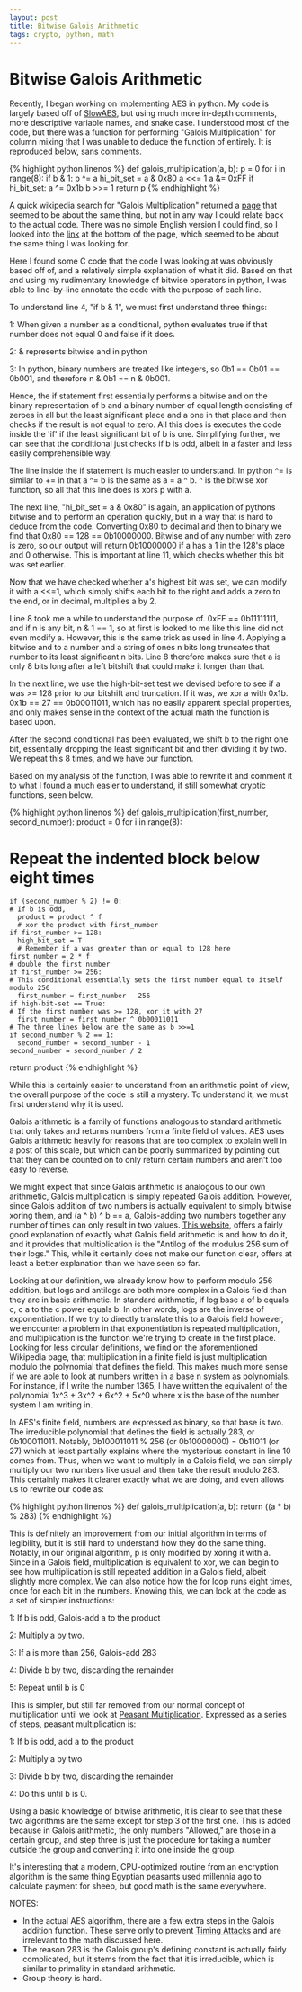 ```yaml
---
layout: post
title: Bitwise Galois Arithmetic
tags: crypto, python, math
---
```


Bitwise Galois Arithmetic
=========================

Recently, I began working on implementing AES in python.  My code is largely based off of [SlowAES](https://code.google.com/p/slowaes/), but using much more in-depth comments, more descriptive variable names, and snake case.  I understood most of the code, but there was a function for performing "Galois Multiplication" for column mixing that I was unable to deduce the function of entirely.  It is reproduced below, sans comments.


{% highlight python linenos %}
def galois_multiplication(a, b):
  p = 0
  for i in range(8):
    if b & 1:
      p ^= a
    hi_bit_set = a & 0x80
    a <<= 1
    a &= 0xFF
    if hi_bit_set:
      a ^= 0x1b
    b >>= 1
  return p
{% endhighlight %}


A quick wikipedia search for "Galois Multiplication" returned a [page](https://en.wikipedia.org/wiki/Finite_field_arithmetic) that seemed to be about the same thing, but not in any way I could relate back to the actual code.  There was no simple English version I could find, so I looked into the [link](http://www.samiam.org/galois.html) at the bottom of the page, which seemed to be about the same thing I was looking for.

Here I found some C code that the code I was looking at was obviously based off of, and a relatively simple explanation of what it did.  Based on that and using my rudimentary knowledge of bitwise operators in python, I was able to line-by-line annotate the code with the purpose of each line.

To understand line 4, "if b & 1", we must first understand three things:

1:  When given a number as a conditional, python evaluates true if that number does not equal 0 and false if it does.

2:  & represents bitwise and in python

3:  In python, binary numbers are treated like integers, so 0b1 == 0b01 == 0b001, and therefore n & 0b1 == n & 0b001.

Hence, the if statement first essentially performs a bitwise and on the binary representation of b and a binary number of equal length consisting of zeroes in all but the least significant place and a one in that place and then checks if the result is not equal to zero.  All this does is executes the code inside the 'if' if the least significant bit of b is one.  Simplifying further, we can see that the conditional just checks if b is odd, albeit in a faster and less easily comprehensible way.

The line inside the if statement is much easier to understand.  In python ^= is similar to += in that a ^= b is the same as a = a ^ b.  ^ is the bitwise xor function, so all that this line does is xors p with a.

The next line, "hi_bit_set = a & 0x80" is again, an application of pythons bitwise and to perform an operation quickly, but in a way that is hard to deduce from the code.  Converting 0x80 to decimal and then to binary we find that 0x80 == 128 == 0b10000000.  Bitwise and of any number with zero is zero, so our output will return 0b10000000 if a has a 1 in the 128's place and 0 otherwise.  This is important at line 11, which checks whether this bit was set earlier.

Now that we have checked whether a's highest bit was set, we can modify it with a <<=1, which simply shifts each bit to the right and adds a zero to the end, or in decimal, multiplies a by 2.

Line 8 took me a while to understand the purpose of. 0xFF == 0b11111111, and if n is any bit, n & 1 == 1, so at first is looked to me like this line did not even modify a.  However, this is the same trick as used in line 4.  Applying a bitwise and to a number and a string of ones n bits long truncates that number to its least significant n bits.  Line 8 therefore makes sure that a is only 8 bits long after a left bitshift that could make it longer than that.

In the next line, we use the high-bit-set test we devised before to see if a was >= 128 prior to our bitshift and truncation.  If it was, we xor a with 0x1b. 0x1b == 27 == 0b00011011, which has no easily apparent special properties, and only makes sense in the context of the actual math the function is based upon.

After the second conditional has been evaluated, we shift b to the right one bit, essentially dropping the least significant bit and then dividing it by two.  We repeat this 8 times, and we have our function.

Based on my analysis of the function, I was able to rewrite it and comment it to what I found a much easier to understand, if still somewhat cryptic functions, seen below.

{% highlight python linenos %}
def galois_multiplication(first_number, second_number):
  product = 0
  for i in range(8):
  # Repeat the indented block below eight times
    if (second_number % 2) != 0:
    # If b is odd,
      product = product ^ f
      # xor the product with first_number
    if first_number >= 128:
      high_bit_set = T
      # Remember if a was greater than or equal to 128 here
    first_number = 2 * f
    # double the first number
    if first_number >= 256:
    # This conditional essentially sets the first number equal to itself modulo 256
      first_number = first_number - 256
    if high-bit-set == True:
    # If the first number was >= 128, xor it with 27
      first_number = first_number ^ 0b00011011
    # The three lines below are the same as b >>=1
    if second_number % 2 == 1:
      second_number = second_number - 1
    second_number = second_number / 2
  return product
{% endhighlight %}


While this is certainly easier to understand from an arithmetic point of view, the overall purpose of the code is still a mystery.  To understand it, we must first understand why it is used.

Galois arithmetic is a family of functions analogous to standard arithmetic that only takes and returns numbers from a finite field of values.  AES uses Galois arithmetic heavily for reasons that are too complex to explain well in a post of this scale, but which can be poorly summarized by pointing out that they can be counted on to only return certain numbers and aren't too easy to reverse.

We might expect that since Galois arithmetic is analogous to our own arithmetic, Galois multiplication is simply repeated Galois addition.  However, since Galois addition of two numbers is actually equivalent to simply bitwise xoring them, and (a ^ b) ^ b == a, Galois-adding two numbers together any number of times can only result in two values.  [This website](http://www.pclviewer.com/rs2/galois.html), offers a fairly good explanation of exactly what Galois field arithmetic is and how to do it, and it provides that multiplication is the "Antilog of the modulus 256 sum of their logs."  This, while it certainly does not make our function clear, offers at least a better explanation than we have seen so far.

Looking at our definition, we already know how to perform modulo 256 addition, but logs and antilogs are both more complex in a Galois field than they are in basic arithmetic.  In standard arithmetic, if log base a of b equals c, c a to the c power equals b.  In other words, logs are the inverse of exponentiation.  If we try to directly translate this to a Galois field however, we encounter a problem in that exponentiation is repeated multiplication, and multiplication is the function we're trying to create in the first place.  Looking for less circular definitions, we find on the aforementioned Wikipedia page, that multiplication in a finite field is just multiplication modulo the polynomial that defines the field.  This makes much more sense if we are able to look at numbers written in a base n system as polynomials.  For instance, if I write the number 1365, I have written the equivalent of the polynomial 1x^3 + 3x^2 + 6x^2 + 5x^0 where x is the base of the number system I am writing in.

In AES's finite field, numbers are expressed as binary, so that base is two.  The irreducible polynomial that defines the field is actually 283, or 0b100011011.  Notably, 0b100011011 % 256 (or 0b10000000) = 0b11011 (or 27) which at least partially explains where the mysterious constant in line 10 comes from.  Thus, when we want to multiply in a Galois field, we can simply multiply our two numbers like usual and then take the result modulo 283.  This certainly makes it clearer exactly what we are doing, and even allows us to rewrite our code as:

{% highlight python linenos %}
def galois_multiplication(a, b):
  return ((a * b) % 283)
{% endhighlight %}


This is definitely an improvement from our initial algorithm in terms of legibility, but it is still hard to understand how they do the same thing.  Notably, in our original algorithm, p is only modified by xoring it with a.  Since in a Galois field, multiplication is equivalent to xor, we can begin to see how multiplication is still repeated addition in a Galois field, albeit slightly more complex.  We can also notice how the for loop runs eight times, once for each bit in the numbers.  Knowing this, we can look at the code as a set of simpler instructions:

1:  If b is odd, Galois-add a to the product

2:  Multiply a by two.

3:  If a is more than 256, Galois-add 283

4:  Divide b by two, discarding the remainder

5:  Repeat until b is 0

This is simpler, but still far removed from our normal concept of multiplication until we look at [Peasant Multiplication](https://en.wikipedia.org/wiki/Multiplication_algorithm#Peasant_or_binary_multiplication).  Expressed as a series of steps, peasant multiplication is:

1:  If b is odd, add a to the product

2:  Multiply a by two

3:  Divide b by two, discarding the remainder

4:  Do this until b is 0.

Using a basic knowledge of bitwise arithmetic, it is clear to see that these two algorithms are the same except for step 3 of the first one.  This is added because in Galois arithmetic, the only numbers "Allowed," are those in a certain group, and step three is just the procedure for taking a number outside the group and converting it into one inside the group.

It's interesting that a modern, CPU-optimized routine from an encryption algorithm is the same thing Egyptian peasants used millennia ago to calculate payment for sheep, but good math is the same everywhere.

NOTES:

*  In the actual AES algorithm, there are a few extra steps in the Galois addition function.  These serve only to prevent [Timing Attacks](https://en.wikipedia.org/wiki/Timing_attack) and are irrelevant to the math discussed here.
*  The reason 283 is the Galois group's defining constant is actually fairly complicated, but it stems from the fact that it is irreducible, which is similar to primality in standard arithmetic.
*  Group theory is hard.
